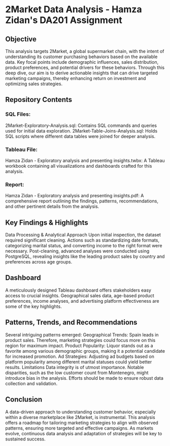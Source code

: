 # 2Market Data Analysis - Hamza Zidan's DA201 Assignment

## Objective
This analysis targets 2Market, a global supermarket chain, with the intent of understanding its customer purchasing behaviors based on the available data. Key focal points include demographic influences, sales distribution, product preferences, and potential drivers for these behaviors. Through this deep dive, our aim is to derive actionable insights that can drive targeted marketing campaigns, thereby enhancing return on investment and optimizing sales strategies.

## Repository Contents
### SQL Files:
2Market-Exploratory-Analysis.sql: Contains SQL commands and queries used for initial data exploration.
2Market-Table-Joins-Analysis.sql: Holds SQL scripts where different data tables were joined for deeper analysis.
### Tableau File:
Hamza Zidan - Exploratory analysis and presenting insights.twbx: A Tableau workbook containing all visualizations and dashboards crafted for this analysis.
### Report:
Hamza Zidan - Exploratory analysis and presenting insights.pdf: A comprehensive report outlining the findings, patterns, recommendations, and other pertinent details from the analysis.

## Key Findings & Highlights
Data Processing & Analytical Approach
Upon initial inspection, the dataset required significant cleaning. Actions such as standardizing date formats, categorizing marital status, and converting income to the right format were necessary. Post-cleaning, advanced analyses were conducted using PostgreSQL, revealing insights like the leading product sales by country and preferences across age groups.

## Dashboard
A meticulously designed Tableau dashboard offers stakeholders easy access to crucial insights. Geographical sales data, age-based product preferences, income analyses, and advertising platform effectiveness are some of the key highlights.

## Patterns, Trends, and Recommendations
Several intriguing patterns emerged:
Geographical Trends: Spain leads in product sales. Therefore, marketing strategies could focus more on this region for maximum impact.
Product Popularity: Liquor stands out as a favorite among various demographic groups, making it a potential candidate for increased promotion.
Ad Strategies: Adjusting ad budgets based on platform popularity among different marital statuses could yield better results.
Limitations
Data integrity is of utmost importance. Notable disparities, such as the low customer count from Montenegro, might introduce bias in the analysis. Efforts should be made to ensure robust data collection and validation.

## Conclusion
A data-driven approach to understanding customer behavior, especially within a diverse marketplace like 2Market, is instrumental. This analysis offers a roadmap for tailoring marketing strategies to align with observed patterns, ensuring more targeted and effective campaigns. As markets evolve, continuous data analysis and adaptation of strategies will be key to sustained success.

